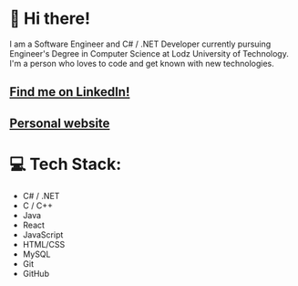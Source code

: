 # 👋 Hi there!

 I am a Software Engineer and C# / .NET Developer currently pursuing Engineer's Degree in Computer Science at Lodz University of Technology. I'm a person who loves to code and get known with new technologies.

## <a href="https://www.linkedin.com/in/jaqubm/" target="_blank" style="color: inherit;">Find me on LinkedIn!</a>

## <a href="https://jaqubm.dev/" target="_blank" style="color: inherit;">Personal website</a>

# 💻 Tech Stack:

- C# / .NET
- C / C++
- Java
- React
- JavaScript
- HTML/CSS
- MySQL
- Git
- GitHub
